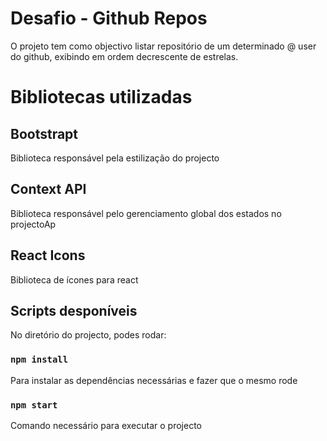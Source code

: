 
# Desafio - Github Repos

O projeto tem como objectivo listar repositório de um determinado @ user do github,
exibindo em ordem decrescente de estrelas.


# Bibliotecas utilizadas

## Bootstrapt

Biblioteca responsável pela estilização do projecto

## Context API

Biblioteca responsável pelo gerenciamento global dos estados no projectoAp

## React Icons

Biblioteca de ícones para react

## Scripts desponíveis

No diretório do projecto, podes rodar:

### `npm install`

Para instalar as dependências necessárias e fazer que o mesmo rode

### `npm start`

Comando necessário para executar o projecto

